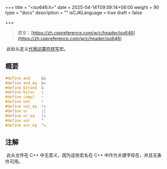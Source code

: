 +++
title = "<iso646.h>"
date = 2025-04-14T09:59:14+08:00
weight = 90
type = "docs"
description = ""
isCJKLanguage = true
draft = false

+++

> 原文：[https://zh.cppreference.com/w/c/header/iso646](https://zh.cppreference.com/w/c/header/iso646)

​	此标头定义[代用运算符拼写](https://zh.cppreference.com/w/c/language/operator_alternative)宏。

## 概要

```c
#define and     &&
#define and_eq  &=
#define bitand  &
#define bitor   |
#define compl   ~
#define not     !
#define not_eq  !=
#define or      ||
#define or_eq   |=
#define xor     ^
#define xor_eq  ^=
```

## 注解

​	此头文件在 C++ 中无意义，因为这些宏名在 C++ 中作为关键字存在，并且无条件可用。
